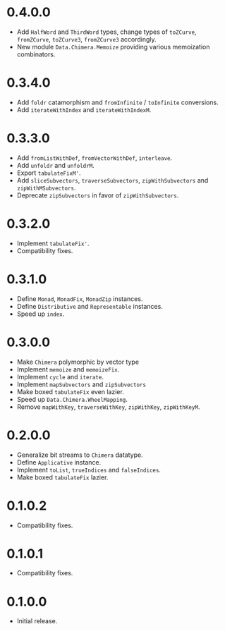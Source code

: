 # 0.4.0.0

* Add `HalfWord` and `ThirdWord` types,
  change types of `toZCurve`, `fromZCurve`, `toZCurve3`, `fromZCurve3` accordingly.
* New module `Data.Chimera.Memoize` providing various
  memoization combinators.

# 0.3.4.0

* Add `foldr` catamorphism and `fromInfinite` / `toInfinite` conversions.
* Add `iterateWithIndex` and `iterateWithIndexM`.

# 0.3.3.0

* Add `fromListWithDef`, `fromVectorWithDef`, `interleave`.
* Add `unfoldr` and `unfoldrM`.
* Export `tabulateFixM'`.
* Add `sliceSubvectors`, `traverseSubvectors`, `zipWithSubvectors` and `zipWithMSubvectors`.
* Deprecate `zipSubvectors` in favor of `zipWithSubvectors`.

# 0.3.2.0

* Implement `tabulateFix'`.
* Compatibility fixes.

# 0.3.1.0

* Define `Monad`, `MonadFix`, `MonadZip` instances.
* Define `Distributive` and `Representable` instances.
* Speed up `index`.

# 0.3.0.0

* Make `Chimera` polymorphic by vector type
* Implement `memoize` and `memoizeFix`.
* Implement `cycle` and `iterate`.
* Implement `mapSubvectors` and `zipSubvectors`
* Make boxed `tabulateFix` even lazier.
* Speed up `Data.Chimera.WheelMapping`.
* Remove `mapWithKey`, `traverseWithKey`, `zipWithKey`, `zipWithKeyM`.

# 0.2.0.0

* Generalize bit streams to `Chimera` datatype.
* Define `Applicative` instance.
* Implement `toList`, `trueIndices` and `falseIndices`.
* Make boxed `tabulateFix` lazier.

# 0.1.0.2

* Compatibility fixes.

# 0.1.0.1

* Compatibility fixes.

# 0.1.0.0

* Initial release.

